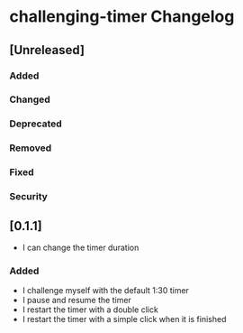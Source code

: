 <!-- Keep a Changelog guide -> https://keepachangelog.com -->

# challenging-timer Changelog

## [Unreleased]
### Added

### Changed

### Deprecated

### Removed

### Fixed

### Security
## [0.1.1]
- I can change the timer duration

### Added
- I challenge myself with the default 1:30 timer
- I pause and resume the timer
- I restart the timer with a double click
- I restart the timer with a simple click when it is finished
